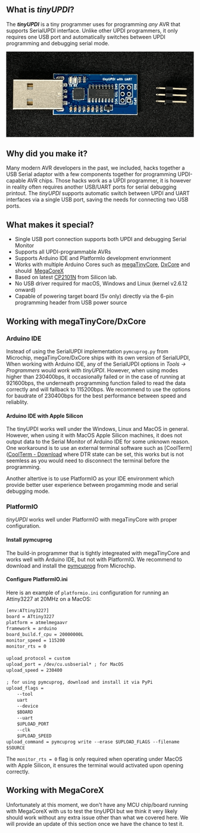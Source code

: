 ## What is *tinyUPDI*?

The ***tinyUPDI*** is a tiny programmer uses for programming *any* AVR that supports SerialUPDI interface. Unlike other UPDI programmers, it only requires one USB port and automatically switches between UPDI programming and debugging serial mode.

![tinyUPDI](https://github.com/techstudio-design/tinyUPDI/blob/main//tinyUPDI.png)

## Why did you make it?

Many modern AVR developers in the past, we included, hacks together a USB Serial adaptor with a few components 
together 
for programming UPDI-capable AVR chips. Those hacks work as a UPDI programmer, it is however in reality often 
requires another USB/UART 
ports for serial debugging printout.  The *tinyUPDI* 
supports automatic switch 
between UPDI and UART interfaces via a single USB port, saving the needs for connecting two USB ports.

## What makes it special?

- Single USB port connection supports both UPDI and debugging Serial Monitor
- Supports all UPDI-programmable AVRs
- Supports Arduino IDE and PlatformIo development envrionment
- Works with multiple Arduino Cores such as [megaTinyCore](https://github.com/SpenceKonde/megaTinyCore), [DxCore](https://github.com/SpenceKonde/DxCore) and should  [MegaCoreX](https://github.com/MCUdude/MegaCoreX)
- Based on latest [CP2101N](https://www.silabs.com/documents/public/data-sheets/CP2101.pdf) from Silicon lab.
- No USB driver required for macOS, Windows and Linux (kernel v2.6.12 onward)
- Capable of powering target board (5v only) directly via the 6-pin programming header from USB power source

## Working with megaTinyCore/DxCore

### Arduino IDE

Instead of using the SerialUPDI implementation `pymcuprog.py` from Microchip, megaTinyCore/DxCore ships with its own version of SerialUPDI, When working with Arduino IDE, any of the SerialUPDI options in *Tools -> Programmers* would *work* with *tinyUPDI*. However, when using modes higher than 230400bps, it occasionally failed or in the case of running at  921600bps, the underneath programming function failed to read the data correctly and will fallback to 115200bps. We recommend to use the options for baudrate of 230400bps for the best performance between speed and reliablity.

#### Arduino IDE with Apple Silicon

The tinyUPDI works well under the Windows, Linux and MacOS in general. However, when using it with MacOS Apple Silicon machines, it does not output data to the Serial Monitor of Arduino IDE for some unknown reason. One workaround is to use an external terminal software such as [CoolTerm]([CoolTerm - Download](https://coolterm.en.lo4d.com/windows) where DTR state can be set, this works but is not seemless as you would need to disconnect the terminal before the programming.

Another altertive is to use PlatformIO as your IDE environment which provide better user experience between progamming mode and serial debugging mode. 

### PlatformIO

*tinyUPDI* works well under PlatformIO with megaTinyCore with proper configuration. 

#### Install pymcuprog

The build-in programmer that is tightly integreated with megaTinyCore and works well with Arduino IDE, but not with PlatformIO. We recommend to 
download and install the [pymcuprog](https://pypi.org/project/pymcuprog/) from Microchip.

#### Configure PlatformIO.ini

Here is an example of `platformio.ini` configuration for running an Attiny3227 at 20MHz on a MacOS:

```
[env:ATtiny3227]
board = ATtiny3227
platform = atmelmegaavr
framework = arduino
board_build.f_cpu = 20000000L
monitor_speed = 115200
monitor_rts = 0

upload_protocol = custom
upload_port = /dev/cu.usbserial* ; for MacOS
upload_speed = 230400

; for using pymcuprog, download and install it via PyPi
upload_flags =
    --tool
    uart
    --device
    $BOARD
    --uart
    $UPLOAD_PORT
    --clk
    $UPLOAD_SPEED
upload_command = pymcuprog write --erase $UPLOAD_FLAGS --filename $SOURCE
```

The `monitor_rts = 0` flag is only required when operating under MacOS with Apple Silicon, it ensures the terminal would activated upon opening 
correctly.

## Working with MegaCoreX

Unfortunately at this moment, we don't have any MCU chip/board running with MegaCoreX with us to test the tinyUPDI 
but we think it very likely should work without any extra issue other than what we covered here. We will provide 
an update of this section once we have the chance to test it.
